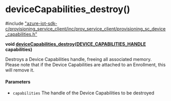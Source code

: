 # deviceCapabilities_destroy()

\#include ["azure-iot-sdk-c/provisioning_service_client/inc/prov_service_client/provisioning_sc_device_capabilities.h"](../iot-c-ref-provisioning-sc-device-capabilities-h.md)  

**void [deviceCapabilities_destroy](#provisioning__sc__device__capabilities_8h_1ae01cf74fe5498757d4da936901b6ac46)([DEVICE_CAPABILITIES_HANDLE](#provisioning__sc__device__capabilities_8h_1af33545b05ae4501337bcfeaecce34ae4) capabilities)**

Destroys a Device Capabilities handle, freeing all associated memory. Please note that if the Device Capabilities are attached to an Enrollment, this will remove it.

#### Parameters
* `capabilities` The handle of the Device Capabilities to be destroyed

